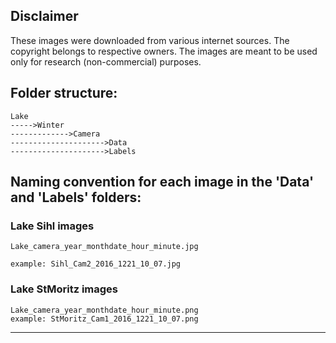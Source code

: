 ## Disclaimer 
These images were downloaded from various internet sources. The copyright belongs to respective owners. The images are meant to be used only for research (non-commercial) purposes.

## Folder structure:

```
Lake
----->Winter
------------->Camera
--------------------->Data
--------------------->Labels
```



## Naming convention for each image in the 'Data' and 'Labels' folders:

### Lake Sihl images

```
Lake_camera_year_monthdate_hour_minute.jpg 

example: Sihl_Cam2_2016_1221_10_07.jpg
```
### Lake StMoritz images
```
Lake_camera_year_monthdate_hour_minute.png 
example: StMoritz_Cam1_2016_1221_10_07.png
```
------------------------------------------------------------------------------------------------------------------------------------------------------------------------------------------------

